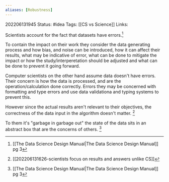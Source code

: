 ```yaml
---
aliases: [Robustness]
---
```

202206131945
Status: #idea
Tags: [[CS vs Science]]
Links:

Scientists account for the fact that datasets have errors.[^1]

To contain the impact on their work they consider the data generating process and how bias,  and noise can be introduced, how it can affect their results, what may be indicative of error, what can be done to mitigate the impact or how the study/interperetation should be adjusted and what can be done to prevent it going forward.

Computer scientists on the other hand assume data doesn't have errors. Their concern is how the data is processed, and are the operation/calculation done correctly. Errors they may be concerned with formatting and type errors and use data validationa and typing systems to prevent this. 

However since the actual results aren't relevant to their objectives, the correctness of the data input in the algorithm doesn't matter.  [^2]

To them it's "garbage in garbage out" the state of the data sits in an abstract box that are the concerns of others. [^1]

[^1]:[[The Data Science  Design Manual|The Data Science Design Manual]] pg 3
[^2]:[[202206131626-scientists focus on results and answers unlike CS]]

